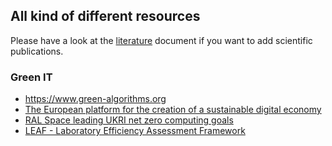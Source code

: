 ## All kind of different resources

Please have a look at the [literature](./literature.md) document if you want to add scientific publications.

### Green IT

* https://www.green-algorithms.org
* [The European platform for the creation of a sustainable digital economy](https://sdialliance.org/)
* [RAL Space leading UKRI net zero computing goals](https://www.ralspace.stfc.ac.uk/Pages/RAL-Space-leading-UKRI-net-zero-computing-goals.aspx)
* [LEAF - Laboratory Efficiency Assessment Framework](https://www.ucl.ac.uk/sustainable/leaf-laboratory-efficiency-assessment-framework)
